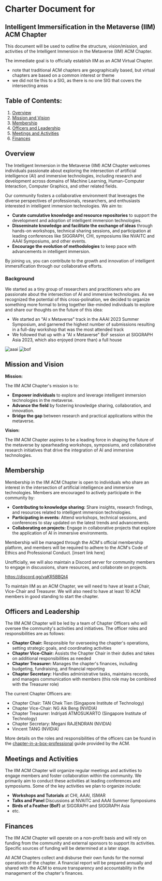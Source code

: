 # Charter Document for 
## Intelligent Immersification in the Metaverse (IIM) ACM Chapter

This document will be used to outline the structure, vision/mission, and activities of the Intelligent Immersion in the Metaverse (IIM) ACM Chapter.

The immediate goal is to officially establish IIM as an ACM Virtual Chapter.
- note that traditional ACM chapters are geographically based, but virtual chapters are based on a common interest or theme
- we did not tie this to a SIG, as there is no one SIG that covers the intersecting areas

## Table of Contents:

1. [Overview](#overview)
2. [Mission and Vision](#mission-and-vision)
3. [Membership](#membership)
4. [Officers and Leadership](#officers-and-leadership)
5. [Meetings and Activities](#meetings-and-activities)
6. [Finances](#finances)

## Overview

The Intelligent Immersion in the Metaverse (IIM) ACM Chapter welcomes individuals passionate about exploring the intersection of artificial intelligence (AI) and immersive technologies, including research and development across domains of Machine Learning, Human-Computer Interaction, Computer Graphics, and other related fields.

Our community fosters a collaborative environment that leverages the diverse perspectives of professionals, researchers, and enthusiasts interested in intelligent immersion technologies. We aim to:

* **Curate cumulative knowledge and resource repositories** to support the development and adoption of intelligent immersion technologies.
* **Disseminate knowledge and facilitate the exchange of ideas** through hands-on workshops, technical sharing sessions, and participation at leading conferences like SIGGRAPH, CHI, symposiums like NVAITC and AAAI Symposiums, and other events.
* **Encourage the evolution of methodologies** to keep pace with advancements in intelligent immersion.

By joining us, you can contribute to the growth and innovation of intelligent immersification through our collaborative efforts.

### Background

We started as a tiny group of researchers and practitioners who are passionate about the intersection of AI and immersive technologies. As we recognized the potential of this cross-polination, we decided to organize something more formal to bring together like-minded individuals to explore and share our thoughts on the future of this idea:
- We started an "AI x Metaverse" track in the AAAI 2023 Summer Symposium, and garnered the highest number of submissions resulting in a full-day workshop that was the most attended track
- We followed that up with a "AI x Metaverse" BoF session at SIGGRAPH Asia 2023, which also enjoyed (more than) a full house

![aaai](https://github.com/humaien/iim/assets/3528274/383b9d2e-806e-4632-8a75-269e8d5a3073)
![bof](https://github.com/humaien/iim/assets/3528274/d82f8da6-8dc9-4a12-a550-95b46be6abd1)

## Mission and Vision

**Mission:**

The IIM ACM Chapter's mission is to:

* **Empower individuals** to explore and leverage intelligent immersion technologies in the metaverse.
* **Advance the field** by fostering knowledge sharing, collaboration, and innovation.
* **Bridge the gap** between research and practical applications within the metaverse.

**Vision:**

The IIM ACM Chapter aspires to be a leading force in shaping the future of the metaverse by spearheading workshops, symposiums, and collaborative research initiatives that drive the integration of AI and immersive technologies.

## Membership

Membership in the IIM ACM Chapter is open to individuals who share an interest in the intersection of artificial intelligence and immersive technologies. Members are encouraged to actively participate in the community by:

* **Contributing to knowledge sharing:** Share insights, research findings, and resources related to intelligent immersion technologies.
* **Participating in events:** Attend workshops, technical sessions, and conferences to stay updated on the latest trends and advancements.
* **Collaborating on projects:** Engage in collaborative projects that explore the application of AI in immersive environments.

Membership will be managed through the ACM's official membership platform, and members will be required to adhere to the ACM's Code of Ethics and Professional Conduct.
[insert link here]

Unofficially, we will also maintain a Discord server for community members to engage in discussions, share resources, and collaborate on projects.

https://discord.gg/vaKR5BBQt4

To maintain IIM as an ACM Chapter, we will need to have at least a Chair, Vice-Chair and Treasurer. We will also need to have at least 10 ACM members in good standing to start the chapter.

## Officers and Leadership

The IIM ACM Chapter will be led by a team of Chapter Officers who will oversee the community's activities and initiatives. The officer roles and responsibilities are as follows:
- **Chapter Chair:** Responsible for overseeing the chapter's operations, setting strategic goals, and coordinating activities
- **Chapter Vice-Chair:** Assists the Chapter Chair in their duties and takes on additional responsibilities as needed
- **Chapter Treasurer:** Manages the chapter's finances, including budgeting, fundraising, and financial reporting
- **Chapter Secretary:** Handles administrative tasks, maintains records, and manages communication with members (this role may be combined with the Treasurer role)

The current Chapter Officers are:
- Chapter Chair: TAN Chek Tien (Singapore Institute of Technology)
- Chapter Vice-Chair: NG Aik Beng (NVIDIA)
- Chapter Treasurer: Indriyati ATMOSUKARTO (Singapore Institute of Technology)
- Chapter Secretary: Megani RAJENDRAN (NVIDIA)
- Vincent TANG (NVIDIA)

More details on the roles and responsibilities of the officers can be found in the [chapter-in-a-box-professional](https://www.acm.org/binaries/content/assets/chapters/chapter-in-a-box-professional.pdf) guide provided by the ACM.

## Meetings and Activities

The IIM ACM Chapter will organize regular meetings and activities to engage members and foster collaboration within the community. We primarily aim to conduct these activities at leading conferences and symposiums. Some of the key activities we plan to organize include:

- **Workshops and Tutorials** at CHI, AAAI, ISMAR
- **Talks and Panel** Discussions at NVAITC and AAAI Summer Symposiums
- **Birds of a Feather (BoF)** at SIGGRAPH and SIGGRAPH Asia
- etc.

## Finances

The IIM ACM Chapter will operate on a non-profit basis and will rely on funding from the community and external sponsors to support its activities. Specific sources of funding will be determined at a later stage.

All ACM Chapters collect and disburse their own funds for the normal operations of the chapter. A financial report will be prepared annually and shared with the ACM to ensure transparency and accountability in the management of the chapter's finances.
